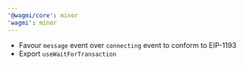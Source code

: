```yaml
---
'@wagmi/core': minor
'wagmi': minor
---
```


- Favour `message` event over `connecting` event to conform to EIP-1193
- Export `useWaitForTransaction`
